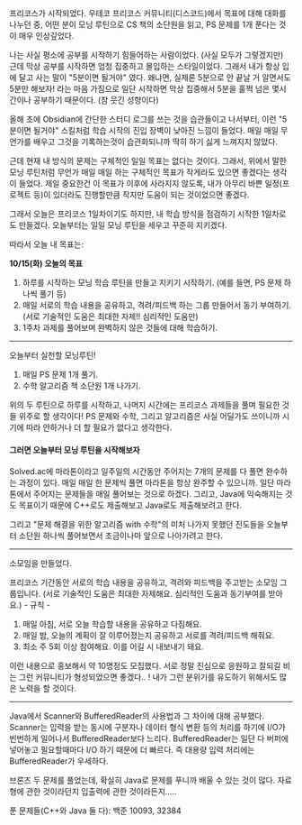 프리코스가 시작되었다. 우테코 프리코스 커뮤니티(디스코드)에서 목표에 대해 대화를 나누던 중, 어떤 분이 모닝 루틴으로 CS 책의 소단원을 읽고, PS 문제를 1개 푼다는 것이 매우 인상깊었다.

나는 사실 평소에 공부를 시작하기 힘들어하는 사람이었다. (사실 모두가 그렇겠지만)
근데 막상 공부를 시작하면 엄청 집중하고 몰입하는 스타일이었다. 그래서 내가 항상 입에 달고 사는 말이 "5분이면 될거야" 였다. 왜냐면, 실제론 5분으로 안 끝날 거 알면서도 5분만 해보자! 라는 마음 가짐으로 일단 시작하면 막상 집중해서 5분을 훌쩍 넘은 몇시간이나 공부하기 때문이다. (참 웃긴 성향이다)

올해 초에 Obsidian에 간단한 스터디 로그를 쓰는 것을 습관들이고 나서부터, 이런 "5분이면 될거야" 스킬처럼 학습 시작의 진입 장벽이 낮아진 느낌이 들었다. 매일 매일 무언가를 배우고 그것을 기록하는것이 습관화되니까 딱히 하기 싫게 느껴지지 않았다.

근데 현재 내 방식의 문제는 구체적인 일일 목표는 없다는 것이다. 그래서, 위에서 말한 모닝 루틴처럼 무언가 매일 매일 하는 구체적인 목표가 작게라도 있으면 좋겠다는 생각이 들었다. 
제일 중요한건 이 목표가 이후에 사라지지 않도록, 내가 아무리 바쁜 일정(프로젝트 등)이 있더라도 진행할만큼 작지만 도움이 되는 것이었으면 좋겠다.

그래서 오늘은 프리코스 1일차이기도 하지만, 내 학습 방식을 점검하기 시작한 1일차로도 만들겠다.
오늘부터는 일일 모닝 루틴을 세우고 꾸준히 지키겠다.  

따라서 오늘 내 목표는:

**10/15(화) 오늘의 목표**
1. 하루를 시작하는 모닝 학습 루틴을 만들고 지키기 시작하기. (예를 들면, PS 문제 하나씩 풀기 등)
2. 매일 서로의 학습 내용을 공유하고, 격려/피드백 하는 그룹 만들어서 동기 부여하기. (서로 기술적인 도움은 최대한 자제!! 심리적인 도움만)
3. 1주차 과제를 풀어보며 완벽하지 않은 것들에 대해 학습하기.


- - -

오늘부터 실천할 모닝루틴!
1. 매일 PS 문제 1개 풀기.
2. 수학 알고리즘 책 소단원 1개 나가기.

위의 두 루틴으로 하루를 시작하고, 나머지 시간에는 프리코스 과제들을 풀며 필요한 것들 위주로 할 생각이다!
PS 문제와 수학, 그리고 알고리즘은 사실 어딜가도 쓰이니까 시기에 따라 안하거나 더 할 필요가 없다고 생각한다.



#### 그러면 오늘부터 모닝 루틴을 시작해보자
Solved.ac에 마라톤이라고 일주일의 시간동안 주어지는 7개의 문제를 다 풀면 완수하는 과정이 있다. 매일 매일 한 문제씩 풀면 마라톤을 항상 완주할 수 있으니까. 일단 마라톤에서 주어지는 문제들을 매일 풀어보는 것으로 하겠다. 그리고, Java에 익숙해지는 것도 목표이기 때문에 C++로도 제출해보고 Java로도 제출해보려고 한다.

그리고 "문제 해결을 위한 알고리즘 with 수학"의 미처 나가지 못했던 진도들을 오늘부터 소단원 하나씩 풀어보면서 조금이나마 앞으로 나아가려고 한다.





- - -

소모임을 만들었다.

프리코스 기간동안 서로의 학습 내용을 공유하고, 격려와 피드백을 주고받는 소모임 그룹입니다. (서로 기술적인 도움은 최대한 자제해요. 심리적인 도움과 동기부여를 받아요.)
\- 규칙 -  
1. 매일 아침, 서로 오늘 학습할 내용을 공유하고 다짐해요.  
2. 매일 밤, 오늘의 계획이 잘 이루어졌는지 공유하고 서로를 격려/피드백 해줘요.  
3. 최소 주 5회 이상 참여해요. 이를 어길 시 내보내기 돼요.

이런 내용으로 홍보해서 약 10명정도 모집했다. 서로 정말 진심으로 응원하고 잘되길 비는 그런 커뮤니티가 형성되었으면 좋겠다.. ! 내가 그런 분위기를 유도하기 위해서도 많은 노력을 할 것이다.




- - -

Java에서 Scanner와 BufferedReader의 사용법과 그 차이에 대해 공부했다.
Scanner는 입력을 받는 동시에 구분자나 데이터 형식 변환 등의 처리를 하기에 I/O가 빈번하게 일어나서 BufferedReader보다 느리다. BufferedReader는 일단 다 버퍼에 넣어놓고 필요할때마다 I/O 하기 때문에 더 빠르다. 즉 대용량 입력 처리에는 BufferedReader가 우세하다.


브론즈 두 문제를 풀었는데, 확실히 Java로 문제를 푸니까 배울 수 있는 것이 많다. 자료형에 관한 것이라던지 입출력에 관한 것이라든지..... 

푼 문제들(C++와 Java 둘 다): 백준 10093, 32384


